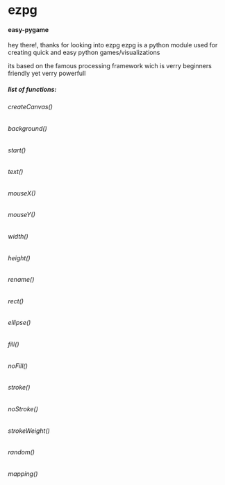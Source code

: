# ezpg
#### easy-pygame
hey there!, thanks for looking into ezpg
ezpg is a python module used for creating quick
and easy python games/visualizations

its based on the famous processing framework wich
is verry beginners friendly yet verry powerfull

##### list of functions:
###### createCanvas()
###### background()
###### start()
###### text()
###### mouseX()
###### mouseY()
###### width()
###### height()
###### rename()
###### rect()
###### ellipse()
###### fill()
###### noFill()
###### stroke()
###### noStroke()
###### strokeWeight()
###### random()
###### mapping()